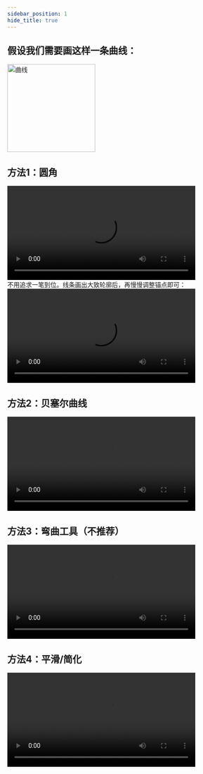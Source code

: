 ```yaml
---
sidebar_position: 1
hide_title: true
---
```


## 假设我们需要画这样一条曲线：
<img src="/img/曲线.png" alt="曲线" width="200" />

## 方法1：圆角
<video controls preload="metadata" width="85%" height="auto">
  <source src="https://static.kjuu.cc/videos/圆角.mp4" type="video/mp4" />
  您的浏览器不支持视频播放。
</video>
<br />
不用追求一笔到位。线条画出大致轮廓后，再慢慢调整锚点即可：
<video controls preload="metadata" width="85%" height="auto">
  <source src="https://static.kjuu.cc/videos/圆角2.mp4" type="video/mp4" />
  您的浏览器不支持视频播放。
</video>

## 方法2：贝塞尔曲线
<video controls preload="metadata" width="85%" height="auto">
  <source src="https://static.kjuu.cc/videos/贝塞尔曲线.mp4" type="video/mp4" />
  您的浏览器不支持视频播放。
</video>

## 方法3：弯曲工具（不推荐）
<video controls preload="metadata" width="85%" height="auto">
  <source src="https://static.kjuu.cc/videos/弯曲工具.mp4" type="video/mp4" />
  您的浏览器不支持视频播放。
</video>

## 方法4：平滑/简化
<video controls preload="metadata" width="85%" height="auto">
  <source src="https://static.kjuu.cc/videos/平滑.mp4" type="video/mp4" />
  您的浏览器不支持视频播放。
</video>

